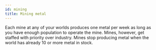 ```yaml
---
id: mining
title: Mining metal
---
```


Each mine at any of your worlds produces one metal per week as long as you have enough population to operate the mine. Mines, however, get staffed with priority over industry. Mines stop producing metal when the world has already 10 or more metal in stock.